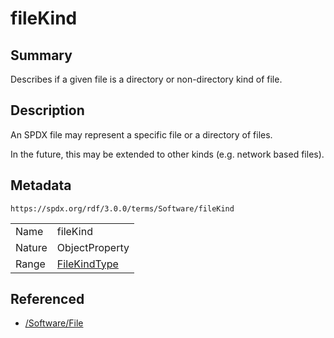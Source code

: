 <!-- Automatically generated by spec-parser v2.3.0 on 2024-07-16T15:00:52.540788+00:00 -->
<!-- SPDX-License-Identifier: Community-Spec-1.0 -->

# fileKind

## Summary

Describes if a given file is a directory or non-directory kind of file.


## Description

An SPDX file may represent a specific file or a directory of files.

In the future, this may be extended to other kinds (e.g. network based files).


## Metadata

`https://spdx.org/rdf/3.0.0/terms/Software/fileKind`


| | |
|---|---|
| Name | fileKind |
| Nature | ObjectProperty |
| Range | [FileKindType](../Vocabularies/FileKindType.md) |




## Referenced

- [/Software/File](../../Software/Classes/File.md)

